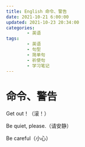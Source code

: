```yaml
---
title: English 命令、警告
date: 2021-10-21 6:00:00
updated: 2021-10-23 20:34:00
categories:
        - 英语
tags:
        - 英语
        - 句型
        - 简单句
        - 祈使句
        - 学习笔记
---
```

# 命令、警告

Get out！（滚！） 

Be quiet, please.（请安静）  

Be careful（小心）



